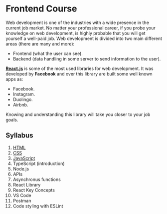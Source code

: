 # Frontend Course

Web development is one of the industries with a wide presence in the current job market. No matter your professional career, if you probe your knowledge on web development, is highly probable that you will get yourself a well-paid job. Web development is divided into two main different areas (there are many and more):

- Frontend (what the user can see).
- Backend (data handling in some server to send information to the user).

[**React.js**](https://reactjs.org/) is some of the most used libraries for web development. It was developed by **Facebook** and over this library are built some well known apps as: 

- Facebook.
- Instagram.
- Duolingo.
- Airbnb.

Knowing and understanding this library will take you closer to your job goals.

## Syllabus

1. [HTML](https://github.com/JMRMEDEV/frontend-course/blob/master/lesson-1/README.md)
2. [CSS](https://github.com/JMRMEDEV/frontend-course/blob/master/lesson-2/README.md)
3. [JavaScript](https://github.com/JMRMEDEV/frontend-course/tree/master/lesson-3/README.md)
4. TypeScript (introduction)
5. Node.js
6. APIs
7. Asynchronus functions
8. React Library
9. React Key Concepts
10. VS Code
11. Postman
12. Code styling with ESLint
